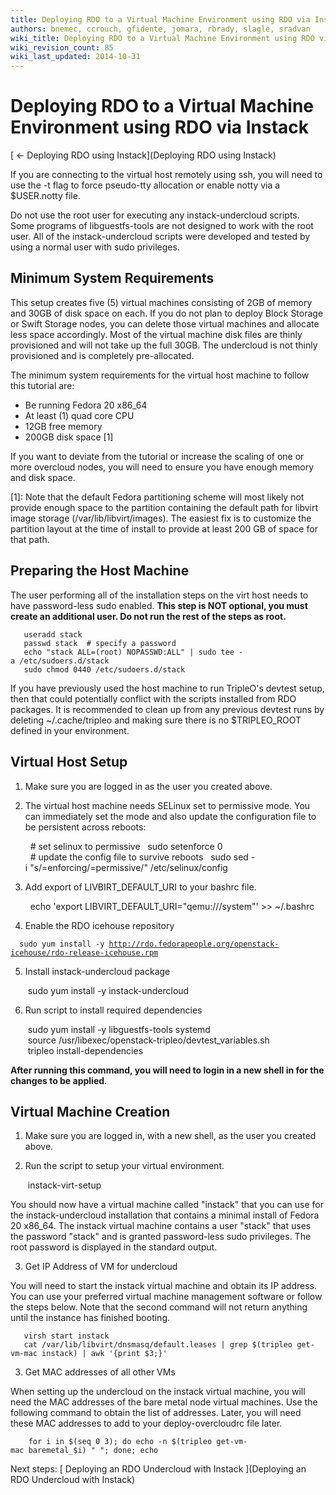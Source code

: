 ```yaml
---
title: Deploying RDO to a Virtual Machine Environment using RDO via Instack
authors: bnemec, ccrouch, gfidente, jomara, rbrady, slagle, sradvan
wiki_title: Deploying RDO to a Virtual Machine Environment using RDO via Instack
wiki_revision_count: 85
wiki_last_updated: 2014-10-31
---
```


# Deploying RDO to a Virtual Machine Environment using RDO via Instack

[ ← Deploying RDO using Instack](Deploying RDO using Instack)

If you are connecting to the virtual host remotely using ssh, you will need to use the -t flag to force pseudo-tty allocation or enable notty via a $USER.notty file.

Do not use the root user for executing any instack-undercloud scripts. Some programs of libguestfs-tools are not designed to work with the root user. All of the instack-undercloud scripts were developed and tested by using a normal user with sudo privileges.

## Minimum System Requirements

This setup creates five (5) virtual machines consisting of 2GB of memory and 30GB of disk space on each. If you do not plan to deploy Block Storage or Swift Storage nodes, you can delete those virtual machines and allocate less space accordingly. Most of the virtual machine disk files are thinly provisioned and will not take up the full 30GB. The undercloud is not thinly provisioned and is completely pre-allocated.

The minimum system requirements for the virtual host machine to follow this tutorial are:

*   Be running Fedora 20 x86_64
*   At least (1) quad core CPU
*   12GB free memory
*   200GB disk space [1]

If you want to deviate from the tutorial or increase the scaling of one or more overcloud nodes, you will need to ensure you have enough memory and disk space.

[1]: Note that the default Fedora partitioning scheme will most likely not provide enough space to the partition containing the default path for libvirt image storage (/var/lib/libvirt/images). The easiest fix is to customize the partition layout at the time of install to provide at least 200 GB of space for that path.

## Preparing the Host Machine

The user performing all of the installation steps on the virt host needs to have password-less sudo enabled. **This step is NOT optional, you must create an additional user. Do not run the rest of the steps as root.**

       useradd stack
       passwd stack  # specify a password
       echo "stack ALL=(root) NOPASSWD:ALL" | sudo tee -a /etc/sudoers.d/stack
       sudo chmod 0440 /etc/sudoers.d/stack

If you have previously used the host machine to run TripleO's devtest setup, then that could potentially conflict with the scripts installed from RDO packages. It is recommended to clean up from any previous devtest runs by deleting ~/.cache/tripleo and making sure there is no $TRIPLEO_ROOT defined in your environment.

## Virtual Host Setup

1. Make sure you are logged in as the user you created above.

2. The virtual host machine needs SELinux set to permissive mode. You can immediately set the mode and also update the configuration file to be persistent across reboots:

        # set selinux to permissive
        sudo setenforce 0
        # update the config file to survive reboots
        sudo sed -i "s/=enforcing/=permissive/" /etc/selinux/config

3. Add export of LIVBIRT_DEFAULT_URI to your bashrc file.

        echo 'export LIBVIRT_DEFAULT_URI="qemu:///system"' >> ~/.bashrc

4. Enable the RDO icehouse repository

`  sudo yum install -y `[`http://rdo.fedorapeople.org/openstack-icehouse/rdo-release-icehouse.rpm`](http://rdo.fedorapeople.org/openstack-icehouse/rdo-release-icehouse.rpm)

5. Install instack-undercloud package

       sudo yum install -y instack-undercloud

6. Run script to install required dependencies

       sudo yum install -y libguestfs-tools systemd
       source /usr/libexec/openstack-tripleo/devtest_variables.sh
       tripleo install-dependencies

**After running this command, you will need to login in a new shell in for the changes to be applied**.

## Virtual Machine Creation

1. Make sure you are logged in, with a new shell, as the user you created above.

2. Run the script to setup your virtual environment.

       instack-virt-setup

You should now have a virtual machine called "instack" that you can use for the instack-undercloud installation that contains a minimal install of Fedora 20 x86_64. The instack virtual machine contains a user "stack" that uses the password "stack" and is granted password-less sudo privileges. The root password is displayed in the standard output.

3. Get IP Address of VM for undercloud

You will need to start the instack virtual machine and obtain its IP address. You can use your preferred virtual machine management software or follow the steps below. Note that the second command will not return anything until the instance has finished booting.

       virsh start instack
       cat /var/lib/libvirt/dnsmasq/default.leases | grep $(tripleo get-vm-mac instack) | awk '{print $3;}'

3. Get MAC addresses of all other VMs

When setting up the undercloud on the instack virtual machine, you will need the MAC addresses of the bare metal node virtual machines. Use the following command to obtain the list of addresses. Later, you will need these MAC addresses to add to your deploy-overcloudrc file later.

        for i in $(seq 0 3); do echo -n $(tripleo get-vm-mac baremetal_$i) " "; done; echo

Next steps: [ Deploying an RDO Undercloud with Instack ](Deploying an RDO Undercloud with Instack)
